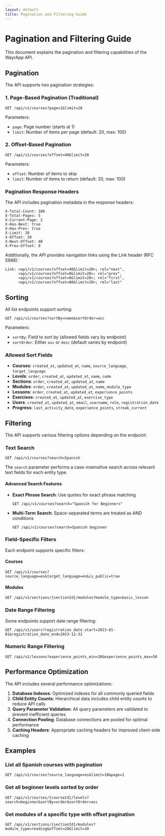 ```yaml
---
layout: default
title: Pagination and Filtering Guide
---
```


# Pagination and Filtering Guide

This document explains the pagination and filtering capabilities of the WayrApp API.

## Pagination

The API supports two pagination strategies:

### 1. Page-Based Pagination (Traditional)

```
GET /api/v1/courses?page=2&limit=20
```

Parameters:
- `page`: Page number (starts at 1)
- `limit`: Number of items per page (default: 20, max: 100)

### 2. Offset-Based Pagination

```
GET /api/v1/courses?offset=40&limit=20
```

Parameters:
- `offset`: Number of items to skip
- `limit`: Number of items to return (default: 20, max: 100)

### Pagination Response Headers

The API includes pagination metadata in the response headers:

```
X-Total-Count: 100
X-Total-Pages: 5
X-Current-Page: 2
X-Has-Next: true
X-Has-Prev: true
X-Limit: 20
X-Offset: 20
X-Next-Offset: 40
X-Prev-Offset: 0
```

Additionally, the API provides navigation links using the Link header (RFC 5988):

```
Link: <api/v1/courses?offset=40&limit=20>; rel="next", 
      <api/v1/courses?offset=0&limit=20>; rel="prev", 
      <api/v1/courses?offset=0&limit=20>; rel="first", 
      <api/v1/courses?offset=80&limit=20>; rel="last"
```

## Sorting

All list endpoints support sorting:

```
GET /api/v1/courses?sortBy=name&sortOrder=asc
```

Parameters:
- `sortBy`: Field to sort by (allowed fields vary by endpoint)
- `sortOrder`: Either `asc` or `desc` (default varies by endpoint)

### Allowed Sort Fields

- **Courses**: `created_at`, `updated_at`, `name`, `source_language`, `target_language`
- **Levels**: `order`, `created_at`, `updated_at`, `name`, `code`
- **Sections**: `order`, `created_at`, `updated_at`, `name`
- **Modules**: `order`, `created_at`, `updated_at`, `name`, `module_type`
- **Lessons**: `order`, `created_at`, `updated_at`, `experience_points`
- **Exercises**: `created_at`, `updated_at`, `exercise_type`
- **Users**: `created_at`, `updated_at`, `email`, `username`, `role`, `registration_date`
- **Progress**: `last_activity_date`, `experience_points`, `streak_current`

## Filtering

The API supports various filtering options depending on the endpoint:

### Text Search

```
GET /api/v1/courses?search=Spanish
```

The `search` parameter performs a case-insensitive search across relevant text fields for each entity type.

#### Advanced Search Features

- **Exact Phrase Search**: Use quotes for exact phrase matching
  ```
  GET /api/v1/courses?search="Spanish for Beginners"
  ```

- **Multi-Term Search**: Space-separated terms are treated as AND conditions
  ```
  GET /api/v1/courses?search=Spanish beginner
  ```

### Field-Specific Filters

Each endpoint supports specific filters:

#### Courses
```
GET /api/v1/courses?source_language=es&target_language=en&is_public=true
```

#### Modules
```
GET /api/v1/sections/{sectionId}/modules?module_type=basic_lesson
```

### Date Range Filtering

Some endpoints support date range filtering:

```
GET /api/v1/users?registration_date_start=2023-01-01&registration_date_end=2023-12-31
```

### Numeric Range Filtering

```
GET /api/v1/lessons?experience_points_min=10&experience_points_max=50
```

## Performance Optimization

The API includes several performance optimizations:

1. **Database Indexes**: Optimized indexes for all commonly queried fields
2. **Child Entity Counts**: Hierarchical data includes child entity counts to reduce API calls
3. **Query Parameter Validation**: All query parameters are validated to prevent inefficient queries
4. **Connection Pooling**: Database connections are pooled for optimal performance
5. **Caching Headers**: Appropriate caching headers for improved client-side caching

## Examples

### List all Spanish courses with pagination
```
GET /api/v1/courses?source_language=es&limit=10&page=1
```

### Get all beginner levels sorted by order
```
GET /api/v1/courses/{courseId}/levels?search=beginner&sortBy=order&sortOrder=asc
```

### Get modules of a specific type with offset pagination
```
GET /api/v1/sections/{sectionId}/modules?module_type=reading&offset=20&limit=10
```